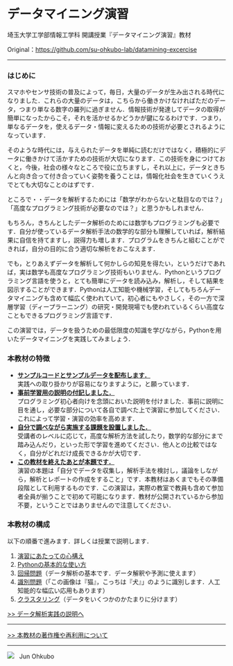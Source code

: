 # データマイニング演習

埼玉大学工学部情報工学科 開講授業『データマイニング演習』教材

Original：https://github.com/su-ohkubo-lab/datamining-excercise

***

### はじめに
スマホやセンサ技術の普及によって，毎日，大量のデータが生み出される時代になりました．これらの大量のデータは，こちらから働きかけなければただのデータ，つまり単なる数字の羅列に過ぎません．情報技術が発達してデータの取得が簡単になったからこそ，それを活かせるかどうかが鍵になるわけです．つまり，単なるデータを，使えるデータ・情報に変えるための技術が必要とされるようになっています．

そのような時代には，与えられたデータを単純に読むだけではなく，積極的にデータに働きかけて活かすための技術が大切になります．この技術を身につけておくと，今後，社会の様々なところで役に立ちますし，それ以上に，データときちんと向き合って付き合っていく姿勢を養うことは，情報化社会を生きていくうえでとても大切なことのはずです．

ところで・・データを解析するためには「数学がわからないと駄目なのでは？」「高度なプログラミング技術が必要なのでは？」と思うかもしれません．

もちろん，きちんとしたデータ解析のためには数学もプログラミングも必要です．自分が使っているデータ解析手法の数学的な部分も理解していれば，解析結果に自信を持てますし，説得力も増します．プログラムをきちんと組むことができれば，自分の目的に合う適切な解析をおこなえます．

でも，とりあえずデータを解析して何かしらの知見を得たい，というだけであれば，実は数学も高度なプログラミング技術もいりません．Pythonというプログラミング言語を使うと，とても簡単にデータを読み込み，解析し，そして結果を図示することができます．Pythonは人工知能や機械学習，そしてもちろんデータマイニングも含めて幅広く使われていて，初心者にもやさしく，その一方で深層学習（ディープラーニング）の研究・開発現場でも使われているくらい高度なこともできるプログラミング言語です．

この演習では，データを扱うための最低限度の知識を学びながら，Pythonを用いたデータマイニングを実践してみましょう．

### 本教材の特徴
- <u>**サンプルコードとサンプルデータを配布します．**</u>  
実践への取り掛かりが容易になりますように，と願っています．
- <u>**事前学習用の説明の付記しました．**</u>  
プログラミング初心者向けを念頭においた説明を付けました．事前に説明に目を通し，必要な部分について各自で調べた上で演習に参加してください．これによって学習・演習の効率を高めます．
- <u>**自分で調べながら実施する課題を設置しました．**</u>  
受講者のレベルに応じて，高度な解析方法を試したり，数学的な部分にまで踏み込んだり，といった形で学習を進めてください．他人との比較ではなく，自分がどれだけ成長できるかが大切です．
- <u>**この教材を終えたあとが本題です．**</u>  
演習の本題は「自分でデータを収集し，解析手法を検討し，議論をしながら，解析とレポートの作成をすること」です．本教材はあくまでもその準備段階として利用するものです．この演習は，実際の教室で教員も含めて参加者全員が揃うことで初めて可能になります．教材が公開されているから参加不要，ということではありませんので注意してください．

### 本教材の構成
以下の順番で進みます．詳しくは授業で説明します．
1. [演習にあたっての心構え](./GUIDE.md)
1. [Pythonの基本的な使い方](./1_python_basics/README.md)
1. [回帰問題](./2_regression/README.md)（データ解析の基本です．データ解釈や予測に使えます）
1. [識別問題](./3_classification/README.md)（「この画像は『猫』，こっちは『犬』」のように識別します．人工知能的な幅広い応用もあります）
1. [クラスタリング](./4_clustering/README.md)（データをいくつかのかたまりに分けます）


[>> データ解析実践の説明へ](./5_excercise/README.md)

***

[>> 本教材の著作権や再利用について](./LICENSE.md)

***
<img src="https://i.creativecommons.org/l/by-nc-sa/4.0/88x31.png"> &nbsp; Jun Ohkubo
